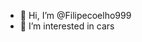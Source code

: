 - 👋 Hi, I’m @Filipecoelho999
- 👀 I’m interested in cars

<!---
Filipecoelho999/Filipecoelho999 is a ✨ special ✨ repository because its `README.md` (this file) appears on your GitHub profile.
You can click the Preview link to take a look at your changes.
--->
